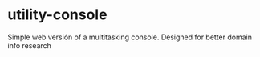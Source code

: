 # utility-console
Simple web versión of a multitasking console. Designed for better domain info research

